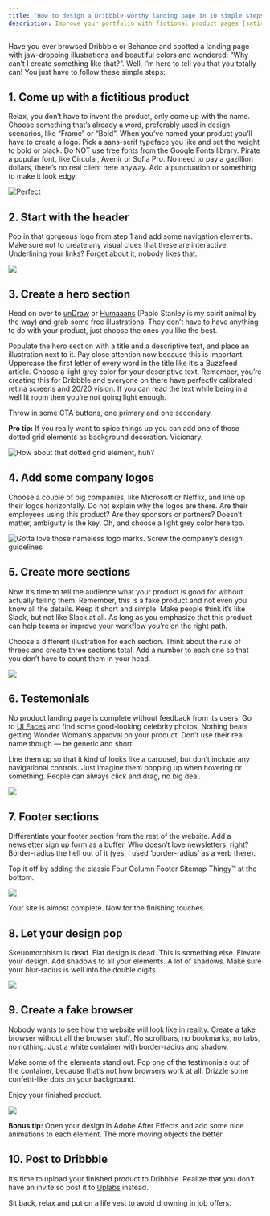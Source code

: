 ```yaml
---
title: "How to design a Dribbble-worthy landing page in 10 simple steps "
description: Improve your portfolio with fictional product pages [satire]
---
```

Have you ever browsed Dribbble or Behance and spotted a landing page with jaw-dropping illustrations and beautiful colors and wondered: “Why can’t I create something like that?”. Well, I’m here to tell you that you totally can!
You just have to follow these simple steps:

## 1. Come up with a fictitious product

Relax, you don’t have to invent the product, only come up with the name. Choose something that’s already a word, preferably used in design scenarios, like “Frame” or “Bold”.
When you’ve named your product you’ll have to create a logo. Pick a sans-serif typeface you like and set the weight to bold or black. Do NOT use free fonts from the Google Fonts library. Pirate a popular font, like Circular, Avenir or Sofia Pro. No need to pay a gazillion dollars, there’s no real client here anyway. Add a punctuation or something to make it look edgy.

![](/img/bold.jpeg "Perfect")

## 2. Start with the header

Pop in that gorgeous logo from step 1 and add some navigation elements. Make sure not to create any visual clues that these are interactive. Underlining your links? Forget about it, nobody likes that.

![](/img/header.jpeg)

## 3. Create a hero section

Head on over to [unDraw](https://undraw.co/) or [Humaaans](https://www.humaaans.com/) (Pablo Stanley is my spirit animal by the way) and grab some free illustrations. They don’t have to have anything to do with your product, just choose the ones you like the best.

Populate the hero section with a title and a descriptive text, and place an illustration next to it. Pay close attention now because this is important. Uppercase the first letter of every word in the title like it’s a Buzzfeed article. Choose a light grey color for your descriptive text. Remember, you’re creating this for Dribbble and everyone on there have perfectly calibrated retina screens and 20/20 vision. If you can read the text while being in a well lit room then you’re not going light enough.

Throw in some CTA buttons, one primary and one secondary.

**Pro tip:** If you really want to spice things up you can add one of those dotted grid elements as background decoration. Visionary.

![](/img/dotted.jpeg "How about that dotted grid element, huh?")

## 4. Add some company logos

Choose a couple of big companies, like Microsoft or Netflix, and line up their logos horizontally. Do not explain why the logos are there. Are their employees using this product? Are they sponsors or partners? Doesn’t matter, ambiguity is the key. Oh, and choose a light grey color here too.

![](/img/logos.jpeg "Gotta love those nameless logo marks. Screw the company’s design guidelines")

## 5. Create more sections

Now it’s time to tell the audience what your product is good for without actually telling them. Remember, this is a fake product and not even you know all the details. Keep it short and simple. Make people think it’s like Slack, but not like Slack at all. As long as you emphasize that this product can help teams or improve your workflow you’re on the right path.

Choose a different illustration for each section. Think about the rule of threes and create three sections total. Add a number to each one so that you don’t have to count them in your head.

![](/img/numbers.jpeg)

## 6. Testemonials

No product landing page is complete without feedback from its users. Go to [UI Faces](https://uifaces.co/) and find some good-looking celebrity photos. Nothing beats getting Wonder Woman’s approval on your product. Don’t use their real name though — be generic and short.

Line them up so that it kind of looks like a carousel, but don’t include any navigational controls. Just imagine them popping up when hovering or something. People can always click and drag, no big deal.

![](/img/testemonials.jpeg)

## 7. Footer sections

Differentiate your footer section from the rest of the website. Add a newsletter sign up form as a buffer. Who doesn’t love newsletters, right? Border-radius the hell out of it (yes, I used ‘border-radius’ as a verb there).

Top it off by adding the classic Four Column Footer Sitemap Thingy™ at the bottom.

![](/img/footer.jpeg)

Your site is almost complete. Now for the finishing touches.

## 8. Let your design pop

Skeuomorphism is dead. Flat design is dead. This is something else. Elevate your design. Add shadows to all your elements. A lot of shadows. Make sure your blur-radius is well into the double digits.

![](/img/1_iu7fl-sseploiqmqut6u9g-2x.jpeg)

## 9. Create a fake browser

Nobody wants to see how the website will look like in reality. Create a fake browser without all the browser stuff. No scrollbars, no bookmarks, no tabs, no nothing. Just a white container with border-radius and shadow.

Make some of the elements stand out. Pop one of the testimonials out of the container, because that’s not how browsers work at all. Drizzle some confetti-like dots on your background.

Enjoy your finished product.

![](/img/finished.jpeg)

**Bonus tip:** Open your design in Adobe After Effects and add some nice animations to each element. The more moving objects the better.

## 10. Post to Dribbble

It’s time to upload your finished product to Dribbble. Realize that you don’t have an invite so post it to [Uplabs](https://www.uplabs.com/) instead.

Sit back, relax and put on a life vest to avoid drowning in job offers.